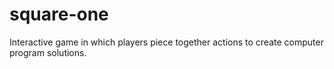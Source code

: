 # square-one
Interactive game in which players piece together actions to create computer program solutions.
